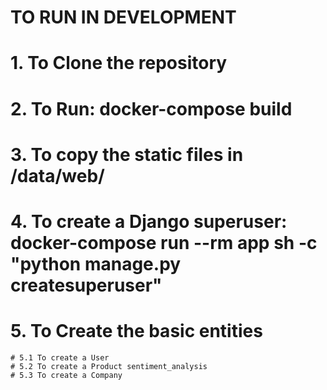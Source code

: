# TO RUN IN DEVELOPMENT

# 1. To Clone the repository
# 2. To Run: docker-compose build
# 3. To copy the static files in /data/web/
# 4. To create a Django superuser: docker-compose run --rm app sh -c "python manage.py createsuperuser"
# 5. To Create the basic entities
    # 5.1 To create a User
    # 5.2 To create a Product sentiment_analysis
    # 5.3 To create a Company
    
    